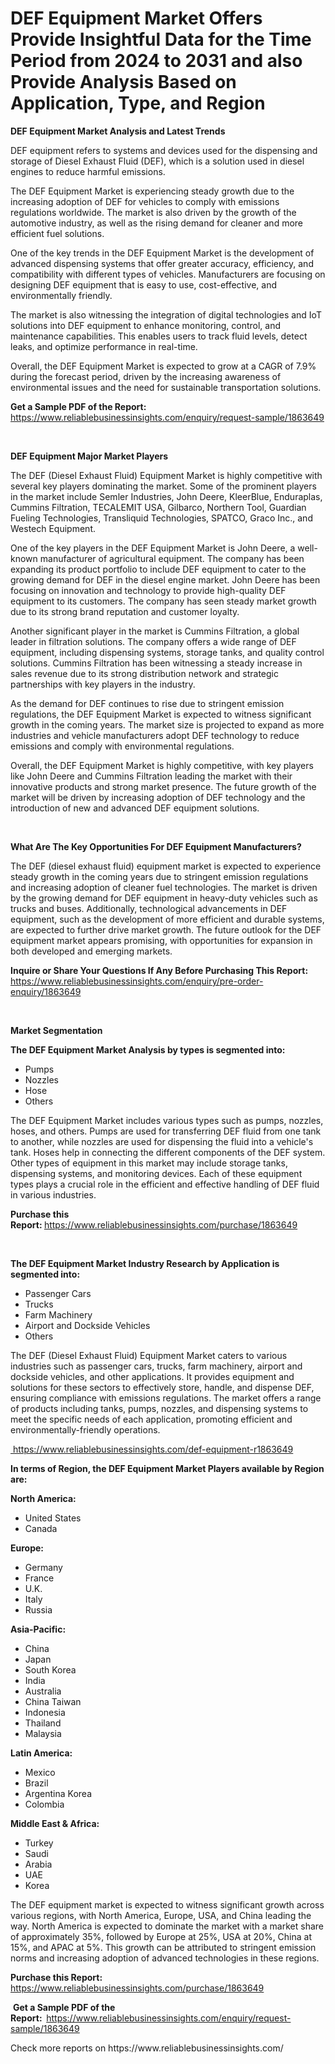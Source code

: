 <p><h1>DEF Equipment Market Offers Provide Insightful Data for the Time Period from 2024 to 2031 and also Provide Analysis Based on Application, Type, and Region</h1></p><p><strong>DEF Equipment Market Analysis and Latest Trends</strong></p>
<p><p>DEF equipment refers to systems and devices used for the dispensing and storage of Diesel Exhaust Fluid (DEF), which is a solution used in diesel engines to reduce harmful emissions.</p><p>The DEF Equipment Market is experiencing steady growth due to the increasing adoption of DEF for vehicles to comply with emissions regulations worldwide. The market is also driven by the growth of the automotive industry, as well as the rising demand for cleaner and more efficient fuel solutions.</p><p>One of the key trends in the DEF Equipment Market is the development of advanced dispensing systems that offer greater accuracy, efficiency, and compatibility with different types of vehicles. Manufacturers are focusing on designing DEF equipment that is easy to use, cost-effective, and environmentally friendly.</p><p>The market is also witnessing the integration of digital technologies and IoT solutions into DEF equipment to enhance monitoring, control, and maintenance capabilities. This enables users to track fluid levels, detect leaks, and optimize performance in real-time.</p><p>Overall, the DEF Equipment Market is expected to grow at a CAGR of 7.9% during the forecast period, driven by the increasing awareness of environmental issues and the need for sustainable transportation solutions.</p></p>
<p><strong>Get a Sample PDF of the Report:&nbsp;</strong> <a href="https://www.reliablebusinessinsights.com/enquiry/request-sample/1863649">https://www.reliablebusinessinsights.com/enquiry/request-sample/1863649</a></p>
<p>&nbsp;</p>
<p><strong>DEF Equipment Major Market Players</strong></p>
<p><p>The DEF (Diesel Exhaust Fluid) Equipment Market is highly competitive with several key players dominating the market. Some of the prominent players in the market include Semler Industries, John Deere, KleerBlue, Enduraplas, Cummins Filtration, TECALEMIT USA, Gilbarco, Northern Tool, Guardian Fueling Technologies, Transliquid Technologies, SPATCO, Graco Inc., and Westech Equipment.</p><p>One of the key players in the DEF Equipment Market is John Deere, a well-known manufacturer of agricultural equipment. The company has been expanding its product portfolio to include DEF equipment to cater to the growing demand for DEF in the diesel engine market. John Deere has been focusing on innovation and technology to provide high-quality DEF equipment to its customers. The company has seen steady market growth due to its strong brand reputation and customer loyalty.</p><p>Another significant player in the market is Cummins Filtration, a global leader in filtration solutions. The company offers a wide range of DEF equipment, including dispensing systems, storage tanks, and quality control solutions. Cummins Filtration has been witnessing a steady increase in sales revenue due to its strong distribution network and strategic partnerships with key players in the industry.</p><p>As the demand for DEF continues to rise due to stringent emission regulations, the DEF Equipment Market is expected to witness significant growth in the coming years. The market size is projected to expand as more industries and vehicle manufacturers adopt DEF technology to reduce emissions and comply with environmental regulations.</p><p>Overall, the DEF Equipment Market is highly competitive, with key players like John Deere and Cummins Filtration leading the market with their innovative products and strong market presence. The future growth of the market will be driven by increasing adoption of DEF technology and the introduction of new and advanced DEF equipment solutions.</p></p>
<p>&nbsp;</p>
<p><strong>What Are The Key Opportunities For DEF Equipment Manufacturers?</strong></p>
<p><p>The DEF (diesel exhaust fluid) equipment market is expected to experience steady growth in the coming years due to stringent emission regulations and increasing adoption of cleaner fuel technologies. The market is driven by the growing demand for DEF equipment in heavy-duty vehicles such as trucks and buses. Additionally, technological advancements in DEF equipment, such as the development of more efficient and durable systems, are expected to further drive market growth. The future outlook for the DEF equipment market appears promising, with opportunities for expansion in both developed and emerging markets.</p></p>
<p><strong>Inquire or Share Your Questions If Any Before Purchasing This Report:</strong> <a href="https://www.reliablebusinessinsights.com/enquiry/pre-order-enquiry/1863649">https://www.reliablebusinessinsights.com/enquiry/pre-order-enquiry/1863649</a></p>
<p>&nbsp;</p>
<p><strong>Market Segmentation</strong></p>
<p><strong>The DEF Equipment Market Analysis by types is segmented into:</strong></p>
<p><ul><li>Pumps</li><li>Nozzles</li><li>Hose</li><li>Others</li></ul></p>
<p><p>The DEF Equipment Market includes various types such as pumps, nozzles, hoses, and others. Pumps are used for transferring DEF fluid from one tank to another, while nozzles are used for dispensing the fluid into a vehicle's tank. Hoses help in connecting the different components of the DEF system. Other types of equipment in this market may include storage tanks, dispensing systems, and monitoring devices. Each of these equipment types plays a crucial role in the efficient and effective handling of DEF fluid in various industries.</p></p>
<p><strong>Purchase this Report:&nbsp;</strong><a href="https://www.reliablebusinessinsights.com/purchase/1863649">https://www.reliablebusinessinsights.com/purchase/1863649</a></p>
<p>&nbsp;</p>
<p><strong>The DEF Equipment Market Industry Research by Application is segmented into:</strong></p>
<p><ul><li>Passenger Cars</li><li>Trucks</li><li>Farm Machinery</li><li>Airport and Dockside Vehicles</li><li>Others</li></ul></p>
<p><p>The DEF (Diesel Exhaust Fluid) Equipment Market caters to various industries such as passenger cars, trucks, farm machinery, airport and dockside vehicles, and other applications. It provides equipment and solutions for these sectors to effectively store, handle, and dispense DEF, ensuring compliance with emissions regulations. The market offers a range of products including tanks, pumps, nozzles, and dispensing systems to meet the specific needs of each application, promoting efficient and environmentally-friendly operations.</p></p>
<p><a href="https://www.reliablebusinessinsights.com/def-equipment-r1863649">&nbsp;https://www.reliablebusinessinsights.com/def-equipment-r1863649</a></p>
<p><strong>In terms of Region, the DEF Equipment Market Players available by Region are:</strong></p>
<p>
    <p> <strong> North America: </strong>
        <ul>
            <li>United States</li>
            <li>Canada</li>
        </ul>
        </p> 
    <p> <strong> Europe: </strong>
        <ul>
            <li>Germany</li>
            <li>France</li>
            <li>U.K.</li>
            <li>Italy</li>
            <li>Russia</li>
        </ul>
        </p> 
    <p> <strong> Asia-Pacific: </strong>
        <ul>
            <li>China</li>
            <li>Japan</li>
            <li>South Korea</li>
            <li>India</li>
            <li>Australia</li>
            <li>China Taiwan</li>
            <li>Indonesia</li>
            <li>Thailand</li>
            <li>Malaysia</li>
        </ul>
        </p> 
    <p> <strong> Latin America: </strong>
        <ul>
            <li>Mexico</li>
            <li>Brazil</li>
            <li>Argentina Korea</li>
            <li>Colombia</li>
        </ul>
        </p> 
    <p> <strong> Middle East & Africa: </strong>
        <ul>
            <li>Turkey</li>
            <li>Saudi</li>
            <li>Arabia</li>
            <li>UAE</li>
            <li>Korea</li>
        </ul>
    </p>
    </p>
<p><p>The DEF equipment market is expected to witness significant growth across various regions, with North America, Europe, USA, and China leading the way. North America is expected to dominate the market with a market share of approximately 35%, followed by Europe at 25%, USA at 20%, China at 15%, and APAC at 5%. This growth can be attributed to stringent emission norms and increasing adoption of advanced technologies in these regions.</p></p>
<p><strong>Purchase this Report: </strong><a href="https://www.reliablebusinessinsights.com/purchase/1863649">https://www.reliablebusinessinsights.com/purchase/1863649</a></p>
<p>&nbsp;<strong>Get a Sample PDF of the Report:&nbsp;&nbsp;</strong><a href="https://www.reliablebusinessinsights.com/enquiry/request-sample/1863649">https://www.reliablebusinessinsights.com/enquiry/request-sample/1863649</a></p>
<p><strong></strong></p>
<p>Check more reports on https://www.reliablebusinessinsights.com/</p>